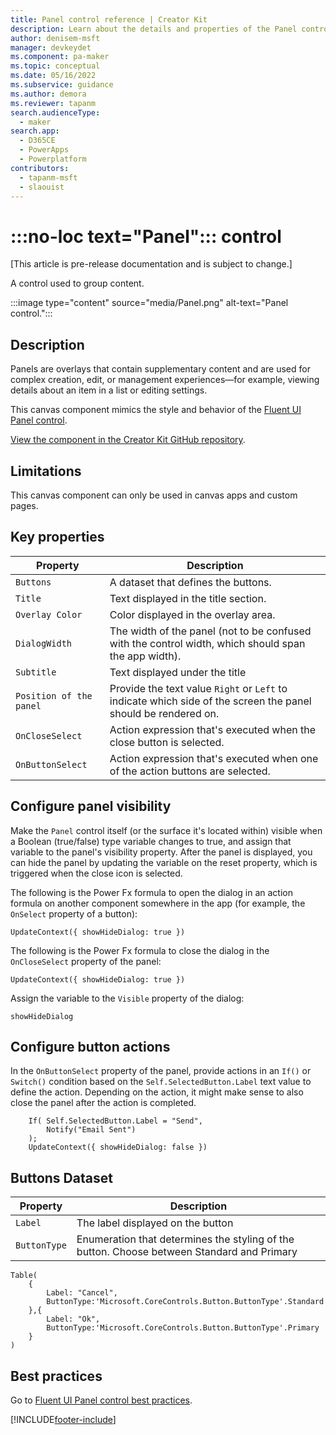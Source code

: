 ```yaml
---
title: Panel control reference | Creator Kit
description: Learn about the details and properties of the Panel control in the Creator Kit.
author: denisem-msft
manager: devkeydet
ms.component: pa-maker
ms.topic: conceptual
ms.date: 05/16/2022
ms.subservice: guidance
ms.author: demora
ms.reviewer: tapanm
search.audienceType: 
  - maker
search.app: 
  - D365CE
  - PowerApps
  - Powerplatform
contributors:
  - tapanm-msft
  - slaouist
---
```

# :::no-loc text="Panel"::: control

[This article is pre-release documentation and is subject to change.]

A control used to group content.

:::image type="content" source="media/Panel.png" alt-text="Panel control.":::

## Description

Panels are overlays that contain supplementary content and are used for complex creation, edit, or management experiences—for example, viewing details about an item in a list or editing settings.

This canvas component mimics the style and behavior of the [Fluent UI Panel control](https://developer.microsoft.com/fluentui#/controls/web/Panel).

[View the component in the Creator Kit GitHub repository](https://github.com/microsoft/powercat-creator-kit/tree/main/CreatorKitCore/SolutionPackage/CanvasApps/cat_powercatcomponentlibrary_0be3a_DocumentUri_msapp_src).

## Limitations

This canvas component can only be used in canvas apps and custom pages.

## Key properties

| Property | Description |
| -------- | ----------- |
| `Buttons` | A dataset that defines the buttons. |
| `Title` | Text displayed in the title section. |
| `Overlay Color` | Color displayed in the overlay area. |
| `DialogWidth` | The width of the panel (not to be confused with the control width, which should span the app width). |
| `Subtitle` | Text displayed under the title |
| `Position of the panel` | Provide the text value `Right` or `Left` to indicate which side of the screen the panel should be rendered on. |
| `OnCloseSelect` | Action expression that's executed when the close button is selected. |
| `OnButtonSelect` | Action expression that's executed when one of the action buttons are selected. |

## Configure panel visibility

Make the `Panel` control itself (or the surface it's located within) visible when a Boolean (true/false) type variable changes to true, and assign that variable to the panel's visibility property. After the panel is displayed, you can hide the panel by updating the variable on the reset property, which is triggered when the close icon is selected.

The following is the Power Fx formula to open the dialog in an action formula on another component somewhere in the app (for example, the `OnSelect` property of a button):

```powerapps-dot
UpdateContext({ showHideDialog: true })
```

The following is the Power Fx formula to close the dialog in the `OnCloseSelect` property of the panel:

```powerapps-dot
UpdateContext({ showHideDialog: true })
```

Assign the variable to the `Visible` property of the dialog:

```powerapps-dot
showHideDialog
```

## Configure button actions

In the `OnButtonSelect` property of the panel, provide actions in an `If()` or `Switch()` condition based on the `Self.SelectedButton.Label` text value to define the action. Depending on the action, it might make sense to also close the panel after the action is completed.

```powerapps-dot
    If( Self.SelectedButton.Label = "Send", 
        Notify("Email Sent")
    );
    UpdateContext({ showHideDialog: false })
```

## Buttons Dataset

| Property | Description |
| -------- | ----------- |
| `Label` | The label displayed on the button |
| `ButtonType` | Enumeration that determines the styling of the button. Choose between Standard and Primary |

```powerapps-dot
Table(
    {
        Label: "Cancel", 
        ButtonType:'Microsoft.CoreControls.Button.ButtonType'.Standard 
    },{
        Label: "Ok", 
        ButtonType:'Microsoft.CoreControls.Button.ButtonType'.Primary
    }
)
```

## Best practices

Go to [Fluent UI Panel control best practices](https://developer.microsoft.com/fluentui#/controls/web/Panel).

[!INCLUDE[footer-include](../../includes/footer-banner.md)]

